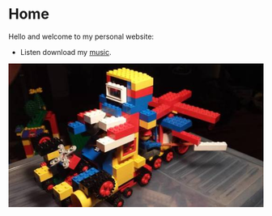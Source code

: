 # Home

Hello and welcome to my personal website:

- Listen download my [music](music.html).


![warrig](images/misc/warrig.jpg)
